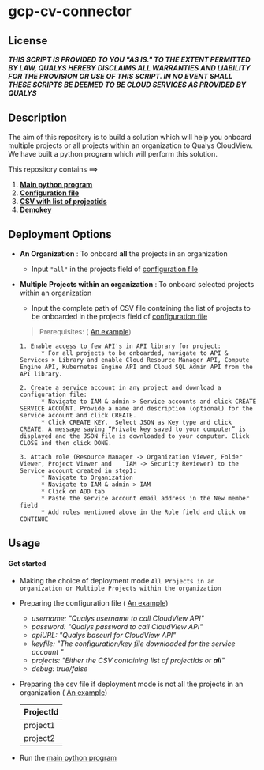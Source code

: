 # gcp-cv-connector

## License
_**THIS SCRIPT IS PROVIDED TO YOU "AS IS."  TO THE EXTENT PERMITTED BY LAW, QUALYS HEREBY DISCLAIMS ALL WARRANTIES AND LIABILITY FOR THE PROVISION OR USE OF THIS SCRIPT.  IN NO EVENT SHALL THESE SCRIPTS BE DEEMED TO BE CLOUD SERVICES AS PROVIDED BY QUALYS**_

## Description
The aim of this repository is to build a solution which will help you onboard multiple projects or all projects within an organization to Qualys CloudView. We have built a python program which will perform this solution.

This repository contains ==>

  1. [**Main python program**](/gcp-cv-connector.py) 
  2. [**Configuration file**](/example/config.yml)
  3. [**CSV with list of projectids**](/example/gcp-projectids.csv)
  4. [**Demokey**](/example/demokey.json) 

## Deployment Options
* **An Organization** : To onboard **all** the projects in an organization
    * Input ```"all"``` in the projects field of [configuration file](/config.yml)
    
* **Multiple Projects within an organization** : To onboard selected projects within an organization
    * Input the complete path of CSV file containing the list of projects to be onboarded in the projects field of [configuration file](/config.yml)
     
     
    > Prerequisites: ( [An example](/example/prerequisite.md))

      1. Enable access to few API's in API library for project: 
            * For all projects to be onboarded, navigate to API & Services > Library and enable Cloud Resource Manager API, Compute Engine API, Kubernetes Engine API and Cloud SQL Admin API from the API library. 

      2. Create a service account in any project and download a configuration file: 
            * Navigate to IAM & admin > Service accounts and click CREATE SERVICE ACCOUNT. Provide a name and description (optional) for the service account and click CREATE. 
            * Click CREATE KEY.  Select JSON as Key type and click CREATE. A message saying “Private key saved to your computer” is displayed and the JSON file is downloaded to your computer. Click CLOSE and then click DONE. 

      3. Attach role (Resource Manager -> Organization Viewer, Folder Viewer, Project Viewer and    IAM -> Security Reviewer) to the Service account created in step1: 
            * Navigate to Organization 
            * Navigate to IAM & admin > IAM 
            * Click on ADD tab 
            * Paste the service account email address in the New member field 
            * Add roles mentioned above in the Role field and click on CONTINUE 
            
## Usage

#### Get started 
  * Making the choice of deployment mode ``` All Projects in an organization or Multiple Projects within the organization ```
  
  * Preparing the configuration file ( [An example](/example/config.yml))
      * _username: "Qualys username to call CloudView API"_
      * _password: "Qualys password to call CloudView API"_
      * _apiURL: "Qualys baseurl for CloudView API"_
      * _keyfile: "The configuration/key file downloaded for the service account "_
      * _projects: "Either the CSV containing list of projectIds or **all**"_
      * _debug: true/false_
      
  * Preparing the csv file if deployment mode is not all the projects in an organization ( [An example](/example/gcp-projectids.csv))
  
      ProjectId |
      ---------|
      project1|
      project2|
      
   * Run the [main python program](/gcp-cv-connector.py)
